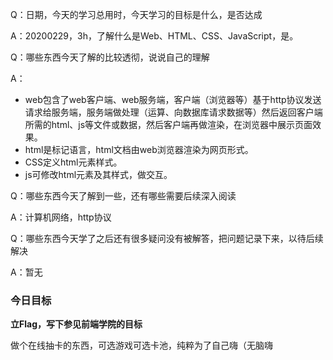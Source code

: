 Q：日期，今天的学习总用时，今天学习的目标是什么，是否达成

A：20200229，3h，了解什么是Web、HTML、CSS、JavaScript，是。

Q：哪些东西今天了解的比较透彻，说说自己的理解

A：
- web包含了web客户端、web服务端，客户端（浏览器等）基于http协议发送请求给服务端，服务端做处理（运算、向数据库请求数据等）然后返回客户端所需的html、js等文件或数据，然后客户端再做渲染，在浏览器中展示页面效果。
- html是标记语言，html文档由web浏览器渲染为网页形式。
- CSS定义html元素样式。
- js可修改html元素及其样式，做交互。

Q：哪些东西今天了解到一些，还有哪些需要后续深入阅读

A：计算机网络，http协议

Q：哪些东西今天学了之后还有很多疑问没有被解答，把问题记录下来，以待后续解决

A：暂无

### 今日目标

**立Flag，写下参见前端学院的目标**

做个在线抽卡的东西，可选游戏可选卡池，纯粹为了自己嗨（无脑嗨